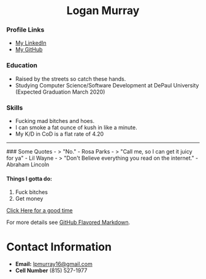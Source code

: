 <h1 align="center">Logan Murray</h1>

### Profile Links
- [My LinkedIn](http://www.linkedin.com/in/log-mur16)
- [My GitHub](http://www.github.com/lpmurray16)

### Education
- Raised by the streets so catch these hands.
- Studying Computer Science/Software Development at DePaul University (Expected Graduation March 2020)

### Skills

- Fucking mad bitches and hoes.
- I can smoke a fat ounce of kush in like a minute.
- My K/D in CoD is a flat rate of 4.20
<hr>
### Some Quotes
- > "No."  - Rosa Parks
- > "Call me, so I can get it juicy for ya" - Lil Wayne
- > "Don't Believe everything you read on the internet." - Abraham Lincoln

#### Things I gotta do:
1. Fuck bitches
2. Get money

[Click Here for a good time](http://www.bringvictory.com)




For more details see [GitHub Flavored Markdown](https://guides.github.com/features/mastering-markdown/).

# Contact  Information
- **Email:** lpmurray16@gmail.com
- **Cell Number** (815) 527-1977
